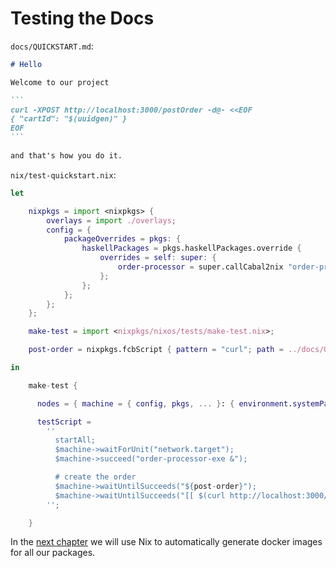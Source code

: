 
# Testing the Docs

`docs/QUICKSTART.md`:

````markdown
# Hello

Welcome to our project

```
curl -XPOST http://localhost:3000/postOrder -d@- <<EOF
{ "cartId": "$(uuidgen)" }
EOF
```

and that's how you do it.
````

`nix/test-quickstart.nix`:

```nix
let

    nixpkgs = import <nixpkgs> {
        overlays = import ./overlays;
        config = {
            packageOverrides = pkgs: {
                haskellPackages = pkgs.haskellPackages.override {
                    overrides = self: super: {
                        order-processor = super.callCabal2nix "order-processor" ../code/order-processor {};
                    };
                };
            };
        };
    };

    make-test = import <nixpkgs/nixos/tests/make-test.nix>;

    post-order = nixpkgs.fcbScript { pattern = "curl"; path = ../docs/QUICKSTART.md; };

in

    make-test {

      nodes = { machine = { config, pkgs, ... }: { environment.systemPackages = [ nixpkgs.haskellPackages.order-processor ]; }; };

      testScript =
        ''
          startAll;
          $machine->waitForUnit("network.target");
          $machine->succeed("order-processor-exe &");

          # create the order
          $machine->waitUntilSucceeds("${post-order}");
          $machine->waitUntilSucceeds("[[ $(curl http://localhost:3000/orderCount) -eq 1 ]]");
        '';

    }
```

In the [next chapter](../docker) we will use Nix to automatically generate docker images for all our packages.
